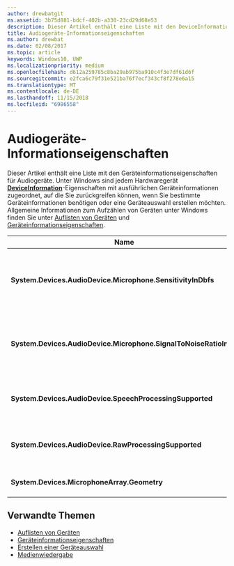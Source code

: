 ```yaml
---
author: drewbatgit
ms.assetid: 3b75d881-bdcf-402b-a330-23cd29d68e53
description: Dieser Artikel enthält eine Liste mit den DeviceInformation-Eigenschaften für Audiogeräte.
title: Audiogeräte-Informationseigenschaften
ms.author: drewbat
ms.date: 02/08/2017
ms.topic: article
keywords: Windows10, UWP
ms.localizationpriority: medium
ms.openlocfilehash: d612a259785c8ba29ab975ba910c4f3e7df61d6f
ms.sourcegitcommit: e2fca6c79f31e521ba76f7ecf343cf8f278e6a15
ms.translationtype: MT
ms.contentlocale: de-DE
ms.lasthandoff: 11/15/2018
ms.locfileid: "6986558"
---
```

# <a name="audio-device-information-properties"></a>Audiogeräte-Informationseigenschaften

Dieser Artikel enthält eine Liste mit den Geräteinformationseigenschaften für Audiogeräte. Unter Windows sind jedem Hardwaregerät [**DeviceInformation**](https://msdn.microsoft.com/library/windows/apps/BR225393)-Eigenschaften mit ausführlichen Geräteinformationen zugeordnet, auf die Sie zurückgreifen können, wenn Sie bestimmte Geräteinformationen benötigen oder eine Geräteauswahl erstellen möchten. Allgemeine Informationen zum Aufzählen von Geräten unter Windows finden Sie unter [Auflisten von Geräten](../devices-sensors/enumerate-devices.md) und [Geräteinformationseigenschaften](../devices-sensors/device-information-properties.md).


|Name|Typ|Beschreibung|
|------------------------------------------------------------|------------|------------------------------------------------------|
|**System.Devices.AudioDevice.Microphone.SensitivityInDbfs**|Double|Gibt die Empfindlichkeit des Mikrofons in Dezibel relativ zu Full-Scale-Einheiten (dBFS) an.|
|**System.Devices.AudioDevice.Microphone.SignalToNoiseRatioInDb**|Double|Gibt für das Mikrofon das Signal-Rausch-Verhältnis (SNR) in Dezibeleinheiten (dB) an.|
|**System.Devices.AudioDevice.SpeechProcessingSupported**|Boolean|Gibt an, ob das Audiogerät die Verarbeitung von Sprache unterstützt.|
|**System.Devices.AudioDevice.RawProcessingSupported**|Boolean|Gibt an, ob das Audiogerät die Verarbeitung von Rohdaten unterstützt.|
|**System.Devices.MicrophoneArray.Geometry**|unsigned char[]|Geometriedaten für ein Mikrofonarray.|

## <a name="related-topics"></a>Verwandte Themen

* [Auflisten von Geräten](../devices-sensors/enumerate-devices.md)
* [Geräteinformationseigenschaften](../devices-sensors/device-information-properties.md)
* [Erstellen einer Geräteauswahl](../devices-sensors/build-a-device-selector.md)
* [Medienwiedergabe](media-playback.md)




